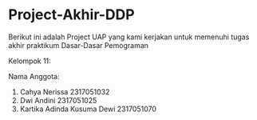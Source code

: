 # Project-Akhir-DDP
Berikut ini adalah Project UAP yang kami kerjakan untuk memenuhi tugas akhir praktikum Dasar-Dasar Pemograman 

Kelompok 11: 

Nama Anggota:  
1. Cahya Nerissa 2317051032
2. Dwi Andini 2317051025
3. Kartika Adinda Kusuma Dewi 2317051070
